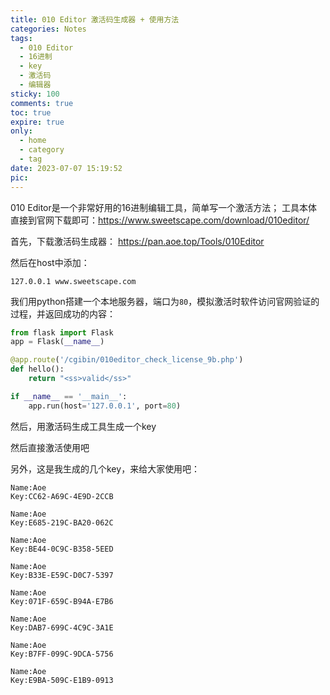 ```yaml
---
title: 010 Editor 激活码生成器 + 使用方法
categories: Notes
tags:
  - 010 Editor 
  - 16进制 
  - key 
  - 激活码 
  - 编辑器
sticky: 100
comments: true
toc: true
expire: true
only:
  - home
  - category
  - tag
date: 2023-07-07 15:19:52
pic:
---
```


010 Editor是一个非常好用的16进制编辑工具，简单写一个激活方法；
工具本体直接到官网下载即可：https://www.sweetscape.com/download/010editor/

首先，下载激活码生成器：
https://pan.aoe.top/Tools/010Editor

然后在host中添加：
```host
127.0.0.1 www.sweetscape.com
```

我们用python搭建一个本地服务器，端口为<code>80</code>，模拟激活时软件访问官网验证的过程，并返回成功的内容：
```py
from flask import Flask
app = Flask(__name__)

@app.route('/cgibin/010editor_check_license_9b.php')
def hello():
    return "<ss>valid</ss>"

if __name__ == '__main__':
    app.run(host='127.0.0.1', port=80)
```

然后，用激活码生成工具生成一个key

然后直接激活使用吧



另外，这是我生成的几个key，来给大家使用吧：
```
Name:Aoe
Key:CC62-A69C-4E9D-2CCB

Name:Aoe
Key:E685-219C-BA20-062C

Name:Aoe
Key:BE44-0C9C-B358-5EED

Name:Aoe
Key:B33E-E59C-D0C7-5397

Name:Aoe
Key:071F-659C-B94A-E7B6

Name:Aoe
Key:DAB7-699C-4C9C-3A1E

Name:Aoe
Key:B7FF-099C-9DCA-5756

Name:Aoe
Key:E9BA-509C-E1B9-0913
```
